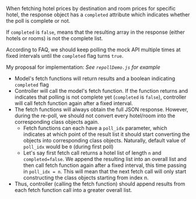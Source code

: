 When fetching hotel prices by destination and room prices for specific hotel, the response object has a `completed` attribute which indicates whether the poll is complete or not.

If `completed` is `false`, means that the resulting array in the response (either hotels or rooms) is not the complete list.

According to FAQ, we should keep polling the mock API multiple times at fixed intervals until the `completed` flag turns `true`. 

My proposal for implementation:
*See `repollDemo.js` for example*
- Model's fetch functions will return results and a boolean indicating `completed` flag
- Controller will call the model's fetch function. If the function returns and indicates that polling is not complete yet (`completed` is `false`), controller will call fetch function again after a fixed interval.
- The fetch functions will always obtain the full JSON response. However, during the re-poll, we should not convert every hotel/room into the corresponding class objects again. 
    - Fetch functions can each have a `poll_idx` parameter, which indicates at which point of the result list it should start converting the objects into corresponding class objects. Naturally, default value of `poll_idx` would be `0` (during first poll)
    - Let's say first fetch call returns a hotel list of length `n` and `completed=false`. We append the resulting list into an overall list and then call fetch function again after a fixed interval, this time passing in `poll_idx = n`. This will mean that the next fetch call will only start constructing the class objects starting from index n. 
- Thus, controller (calling the fetch function) should append results from each fetch function call into a greater overall list. 